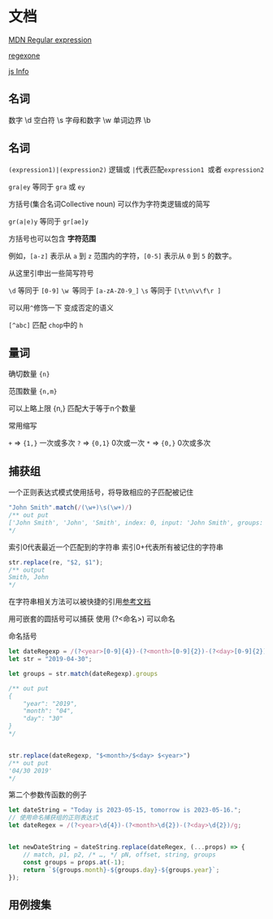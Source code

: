 
# 文档

[MDN Regular expression](https://developer.mozilla.org/zh-CN/docs/Web/JavaScript/Guide/Regular_expressions)

[regexone](https://imageslr.github.io/regexone-c)

[js Info](https://zh.javascript.info/regular-expressions)

## 名词

数字 \d
空白符 \s
字母和数字 \w
单词边界 \b

## 名词
`(expression1)|(expression2)`
逻辑或 `|`代表匹配`expression1 `或者 `expression2`

`gra|ey` 等同于 `gra` 或 `ey`

方括号(集合名词Collective noun) 可以作为字符类逻辑或的简写

`gr(a|e)y` 等同于 `gr[ae]y`

方括号也可以包含 **字符范围**

例如，`[a-z]` 表示从 `a` 到 `z` 范围内的字符，`[0-5]` 表示从 `0` 到 `5` 的数字。

从这里引申出一些简写符号

`\d` 等同于 `[0-9]`
`\w `等同于 `[a-zA-Z0-9_]`
`\s` 等同于 `[\t\n\v\f\r ]`

可以用`^`修饰一下 变成否定的语义

`[^abc]` 匹配 `chop`中的 `h`

## 量词

确切数量 `{n}`

范围数量 `{n,m}`

可以上略上限   {n,} 匹配大于等于n个数量

常用缩写

`+`    => `{1,}`   一次或多次
`?` => `{0,1}` 0次或一次 
`*` => `{0,}` 0次或多次



## 捕获组

一个正则表达式模式使用括号，将导致相应的子匹配被记住

```JavaScript
"John Smith".match(/(\w+)\s(\w+)/)
/** out put
['John Smith', 'John', 'Smith', index: 0, input: 'John Smith', groups: undefined]
*/

```


索引0代表最近一个匹配到的字符串
索引0+代表所有被记住的字符串


```JavaScript
str.replace(re, "$2, $1");
/** output 
Smith, John
*/
```

在字符串相关方法可以被快捷的引用[参考文档](https://developer.mozilla.org/zh-CN/docs/Web/JavaScript/Reference/Global_Objects/String/replace#%E6%8C%87%E5%AE%9A%E5%AD%97%E7%AC%A6%E4%B8%B2%E4%BD%9C%E4%B8%BA%E6%9B%BF%E6%8D%A2%E9%A1%B9)


用可嵌套的圆括号可以捕获
使用  (?<命名>) 可以命名

命名括号
```JavaScript
let dateRegexp = /(?<year>[0-9]{4})-(?<month>[0-9]{2})-(?<day>[0-9]{2})/;
let str = "2019-04-30";

let groups = str.match(dateRegexp).groups

/** out put
{
    "year": "2019",
    "month": "04",
    "day": "30"
}
*/


str.replace(dateRegexp, "$<month>/$<day> $<year>")
/** out put
'04/30 2019'
*/

```

第二个参数传函数的例子
```JavaScript
let dateString = "Today is 2023-05-15, tomorrow is 2023-05-16.";
// 使用命名捕获组的正则表达式
let dateRegex = /(?<year>\d{4})-(?<month>\d{2})-(?<day>\d{2})/g;


let newDateString = dateString.replace(dateRegex, (...props) => {
	// match, p1, p2, /* …, */ pN, offset, string, groups
	const groups = props.at(-1);
	return `${groups.month}-${groups.day}-${groups.year}`;
});
```


## 用例搜集